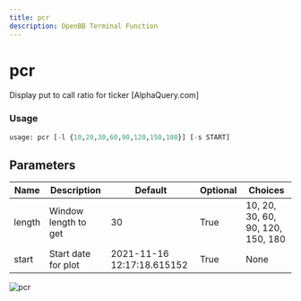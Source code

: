 ```yaml
---
title: pcr
description: OpenBB Terminal Function
---
```


# pcr

Display put to call ratio for ticker [AlphaQuery.com]

### Usage 
```python
usage: pcr [-l {10,20,30,60,90,120,150,180}] [-s START]
```

## Parameters

| Name | Description | Default | Optional | Choices |
| ---- | ----------- | ------- | -------- | ------- |
| length | Window length to get | 30 | True | 10, 20, 30, 60, 90, 120, 150, 180 |
| start | Start date for plot | 2021-11-16 12:17:18.615152 | True | None |


![pcr](https://user-images.githubusercontent.com/46355364/154286299-19ea423d-28e7-48d7-a5f3-621f0428fd4a.png)

